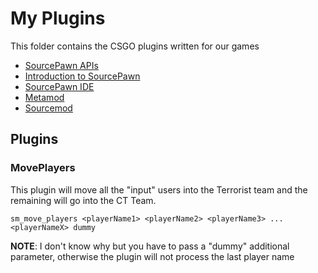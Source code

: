 # My Plugins

This folder contains the CSGO plugins written for our games

- [SourcePawn APIs](https://sm.alliedmods.net/new-api/)
- [Introduction to SourcePawn](https://wiki.alliedmods.net/Introduction_to_SourcePawn_1.7)
- [SourcePawn IDE](https://forums.alliedmods.net/showthread.php?t=259917)
- [Metamod](https://www.metamodsource.net/downloads.php)
- [Sourcemod](https://www.sourcemod.net/downloads.php?branch=stable)

## Plugins

### MovePlayers

This plugin will move all the "input" users into the Terrorist team and the remaining will go into the CT Team.

~~~~
sm_move_players <playerName1> <playerName2> <playerName3> ... <playerNameX> dummy
~~~~

**NOTE**: I don't know why but you have to pass a "dummy" additional parameter, otherwise the plugin will not process the last player name
